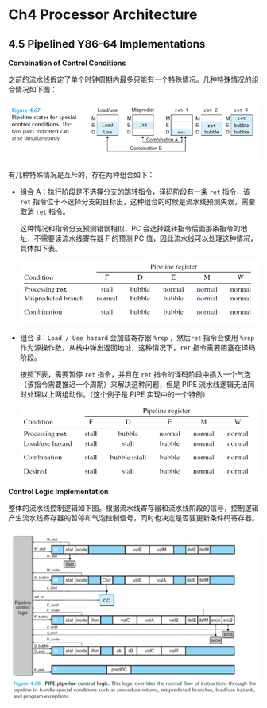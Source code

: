 # Ch4 Processor Architecture

## 4.5 Pipelined Y86-64 Implementations

**Combination of Control Conditions**

之前的流水线假定了单个时钟周期内最多只能有一个特殊情况。几种特殊情况的组合情况如下图：

![image-20220103200056362](assets/image-20220103200056362.png)

有几种特殊情况是互斥的，存在两种组合如下：

* 组合 A：执行阶段是不选择分支的跳转指令，译码阶段有一条 `ret` 指令，该`ret` 指令位于不选择分支的目标出，这种组合的时候是流水线预测失误，需要取消 `ret` 指令。

    这种情况和指令分支预测错误相似，PC 会选择跳转指令后面那条指令的地址，不需要读流水线寄存器 F 的预测 PC 值，因此流水线可以处理这种情况，具体如下表。

    ![image-20220103200503172](assets/image-20220103200503172.png)

* 组合 B：`Load / Use hazard` 会加载寄存器 `%rsp` ，然后`ret` 指令会使用 `%rsp`作为源操作数，从栈中弹出返回地址，这种情况下，`ret` 指令需要阻塞在译码阶段。

    按照下表，需要暂停 `ret` 指令，并且在 `ret` 指令的译码阶段中插入一个气泡（该指令需要推迟一个周期）来解决这种问题，但是 PIPE 流水线逻辑无法同时处理以上两组动作。（这个例子是 PIPE 实现中的一个特例）

    ![image-20220103201119298](assets/image-20220103201119298.png)



**Control Logic Implementation**

整体的流水线控制逻辑如下图。根据流水线寄存器和流水线阶段的信号，控制逻辑产生流水线寄存器的暂停和气泡控制信号，同时也决定是否要更新条件码寄存器。

![image-20220103201708504](assets/image-20220103201708504.png)